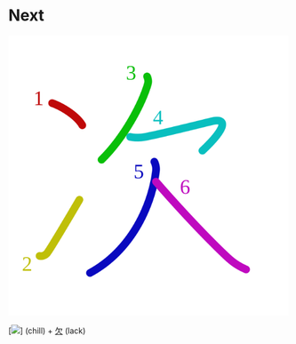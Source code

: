 # Next
![6b21](../kanji-colorize/6b21.svg)

[![](http://www.kanjidamage.com/assets/radsmall/frost-c23337fb0d7d2ddc4f70c95019c66000d09489d9c045071f1be1c3fb70077063.jpg)] (chill) + [欠](欠.md) (lack)